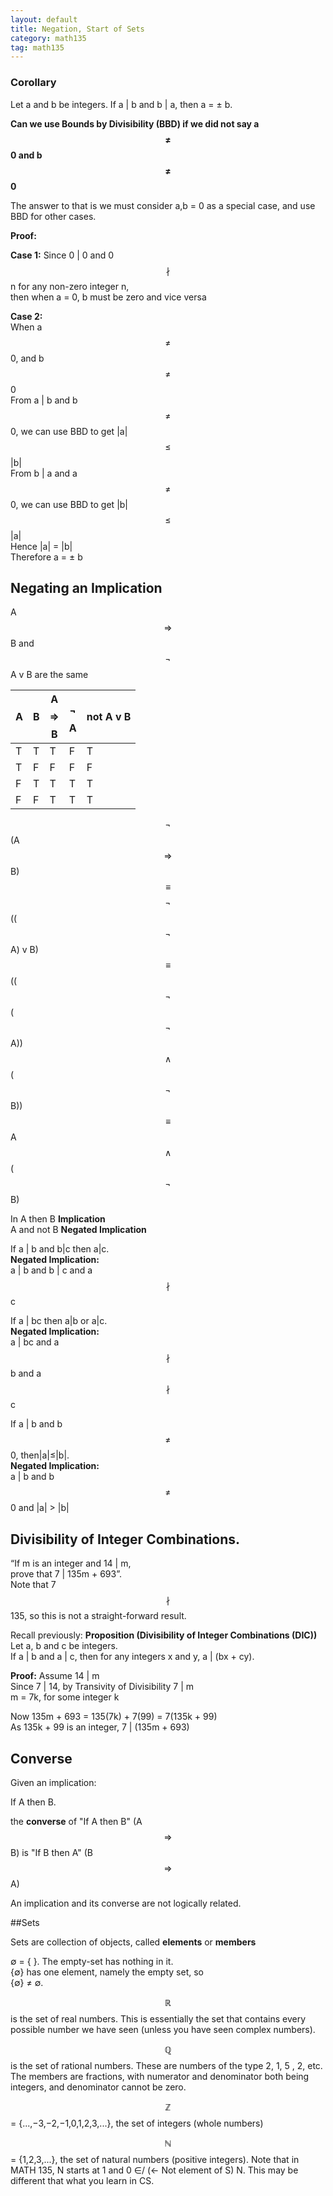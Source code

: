 ```yaml
---
layout: default
title: Negation, Start of Sets
category: math135
tag: math135
---
```


### Corollary

Let a and b be integers. If a \| b and b \| a, then a = ± b.

**Can we use Bounds by Divisibility (BBD) if we did not say a $$\ne$$ 0 and b $$\ne$$ 0**

The answer to that is we must consider a,b = 0 as a special case, and use BBD for other cases.

**Proof:**  

**Case 1:**
Since 0 | 0 and 0 $$\nmid$$ n for any non-zero integer n,  
then when a = 0, b must be zero and vice versa

**Case 2:**  
When a $$\ne$$ 0, and b $$\ne$$ 0  
From a | b and b $$\ne$$ 0, we can use BBD to get |a| $$\le$$ |b|  
From b | a and a $$\ne$$ 0, we can use BBD to get |b| $$\le$$ |a|  
Hence |a| = |b|  
Therefore a = ± b  

## Negating an Implication

A $$\Rightarrow$$ B and $$\lnot$$A v B are the same

| A | B | A $$\Rightarrow$$ B | $$\lnot$$A | not A v B |
|---|---|--------|-------|-----------|
| T | T | T      | F     | T         |
| T | F | F      | F     | F         |
| F | T | T      | T     | T         |
| F | F | T      | T     | T         |

$$\lnot$$(A $$\Rightarrow$$ B) $$\equiv$$ $$\lnot$$(($$\lnot$$A) v B)  
$$\equiv$$ (($$\lnot$$($$\lnot$$A)) $$\land$$ ($$\lnot$$ B))  
$$\equiv$$ A $$\land$$ ($$\lnot$$ B)  

In A then B **Implication**  
A and not B **Negated Implication**  

If a \| b and b\|c then a\|c.  
**Negated Implication:**  
a \| b and b \| c and a $$\nmid$$ c  

If a \| bc then a\|b or a\|c.  
**Negated Implication:**  
a \| bc and a $$\nmid$$ b and a $$\nmid$$ c

If a \| b and b $$\ne$$ 0, then\|a\|≤\|b\|.  
**Negated Implication:**  
a \| b and b $$\ne$$ 0 and \|a\| > \|b\|

## Divisibility of Integer Combinations.
“If m is an integer and 14 \| m,  
prove that 7 \| 135m + 693”.  
Note that 7 $$\nmid$$ 135, so this is not a straight-forward result.

Recall previously: **Proposition (Divisibility of Integer Combinations (DIC))**  
Let a, b and c be integers.  
If a \| b and a \| c, then for any integers x and y, a \| (bx + cy).  

**Proof:**
Assume 14 \| m  
Since 7 \| 14, by Transivity of Divisibility 7 \| m  
m = 7k, for some integer k  

Now 135m + 693 = 135(7k) + 7(99) = 7(135k + 99)  
As 135k + 99 is an integer, 7 \| (135m + 693)  

## Converse

Given an implication:

If A then B.

the **converse** of "If A then B" (A $$\Rightarrow$$ B)
is "If B then A"                  (B $$\Rightarrow$$ A)  

An implication and its converse are not logically related.

##Sets

Sets are collection of objects, called **elements** or **members**

∅ = { }. The empty-set has nothing in it.  
{∅} has one element, namely the empty set, so  
{∅} ≠ ∅.  

$$\mathbb{R}$$ is the set of real numbers. This is essentially the set that contains every possible number we have seen (unless you have seen complex numbers).  

$$\mathbb{Q}$$ is the set of rational numbers. These are numbers of the type 2, 1, 5 , 2, etc. The members
are fractions, with numerator and denominator both being integers, and denominator cannot be zero.

$$\mathbb{Z}$$ = {...,−3,−2,−1,0,1,2,3,...}, the set of integers (whole numbers)  

$$\mathbb{N}$$ = {1,2,3,...}, the set of natural numbers (positive integers). Note that in MATH 135, N starts at 1 and 0 ∈/ (<- Not element of S) N. This may be different that what you learn in CS.
